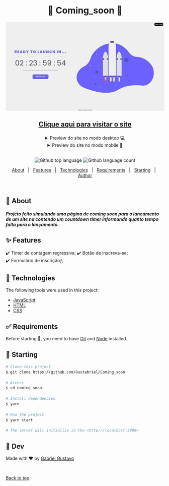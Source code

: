 &#xa0;


<h1 align="center">&#x1F680 Coming_soon &#x1F680</h1>


<img align="center" src="./images/rdm/2022-02-06 02-28-56.gif">


## <a href="https://gustabriel.github.io/Coming-soon/"  ><p align="center">Clique aqui para visitar o site<p></a>
</div>

<details close align="center">
  <summary> 
     Preview do site no modo desktop 💻
  </summary>
   <h1 style="margin: auto">
   <img src="./images/rdm/home-desk.png">
   </h1>
</details>

<details close align="center">
  <summary> 
     Preview do site no modo mobile 📱
  </summary>
   <h1 style="margin: auto">
   <img src="./images/rdm/mobile.png">
   </h1>
</details>

<br>

<p align="center">
  <img alt="Github top language" src="https://img.shields.io/github/languages/top/Gustabriel/Coming_soon?color=56BEB8">

  <img alt="Github language count" src="https://img.shields.io/github/languages/count/Gustabriel/Coming_soon?color=56BEB8">


</p>


<p align="center">
  <a href="#dart-about">About</a> &#xa0; | &#xa0; 
  <a href="#sparkles-features">Features</a> &#xa0; | &#xa0;
  <a href="#rocket-technologies">Technologies</a> &#xa0; | &#xa0;
  <a href="#white_check_mark-requirements">Requirements</a> &#xa0; | &#xa0;
  <a href="#checkered_flag-starting">Starting</a> &#xa0; | &#xa0;
  <a href="https://github.com/{{YOUR_GITHUB_USERNAME}}" target="_blank">Author</a>
</p>

<br>

## :dart: About ##

#####  Projeto feito simulando uma página de coming soon para o lançamento de um site na contendo um countdown timer informando quanto tempo falta para o lançamento. 

## :sparkles: Features ##

:heavy_check_mark: Timer de contagem regressiva;
:heavy_check_mark: Botão de inscreva-se;\
:heavy_check_mark: Formulário de inscrição;\


## :rocket: Technologies ##

The following tools were used in this project:

- [JavaScript](https://www.javascript.com/)
- [HTML](https://www.w3schools.com/html/default.asp)
- [CSS](https://www.w3schools.com/css/default.asp)

## :white_check_mark: Requirements ##

Before starting :checkered_flag:, you need to have [Git](https://git-scm.com) and [Node](https://nodejs.org/en/) installed.

## :checkered_flag: Starting ##

```bash
# Clone this project
$ git clone https://github.com/Gustabriel/Coming_soon

# Access
$ cd coming_soon

# Install dependencies
$ yarn

# Run the project
$ yarn start

# The server will initialize in the <http://localhost:3000>
```

## :memo: Dev ##

Made with :heart: by <a href="https://github.com/Gustabriel" target="_blank">Gabriel Gustavo</a>

&#xa0;

<a href="#top">Back to top</a>
